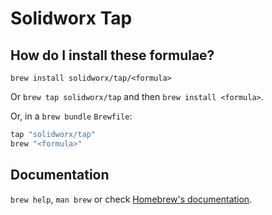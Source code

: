 # Solidworx Tap

## How do I install these formulae?

`brew install solidworx/tap/<formula>`

Or `brew tap solidworx/tap` and then `brew install <formula>`.

Or, in a `brew bundle` `Brewfile`:

```ruby
tap "solidworx/tap"
brew "<formula>"
```

## Documentation

`brew help`, `man brew` or check [Homebrew's documentation](https://docs.brew.sh).
